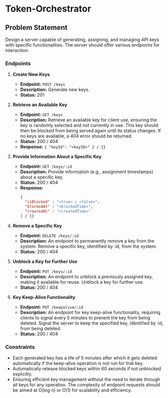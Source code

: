 # Token-Orchestrator

## Problem Statement

Design a server capable of generating, assigning, and managing API keys with specific functionalities. The server should offer various endpoints for interaction:

### Endpoints

1. **Create New Keys**
   - **Endpoint:** `POST /keys`
   - **Description:** Generate new keys.
   - **Status:** 201

2. **Retrieve an Available Key**
   - **Endpoint:** `GET /keys`
   - **Description:** Retrieve an available key for client use, ensuring the key is randomly selected and not currently in use. This key should then be blocked from being served again until its status changes. If no keys are available, a 404 error should be returned.
   - **Status:** 200 / 404
   - **Response:** `{ "keyId": "<keyID>" } / {}`

3. **Provide Information About a Specific Key**
   - **Endpoint:** `GET /keys/:id`
   - **Description:** Provide information (e.g., assignment timestamps) about a specific key.
   - **Status:** 200 / 404
   - **Response:**
     ```json
     { 
       "isBlocked" : "<true> / <false>", 
       "blockedAt" : "<blockedTime>", 
       "createdAt" : "<createdTime>" 
     } / {}
     ```

4. **Remove a Specific Key**
   - **Endpoint:** `DELETE /keys/:id`
   - **Description:** An endpoint to permanently remove a key from the system. Remove a specific key, identified by :id, from the system.
   - **Status:** 200 / 404

5. **Unblock a Key for Further Use**
   - **Endpoint:** `PUT /keys/:id`
   - **Description:** An endpoint to unblock a previously assigned key, making it available for reuse. Unblock a key for further use.
   - **Status:** 200 / 404

6. **Key Keep-Alive Functionality**
   - **Endpoint:** `PUT /keepalive/:id`
   - **Description:** An endpoint for key keep-alive functionality, requiring clients to signal every 5 minutes to prevent the key from being deleted. Signal the server to keep the specified key, identified by :id, from being deleted.
   - **Status:** 200 / 404

### Constraints

- Each generated key has a life of 5 minutes after which it gets deleted automatically if the keep-alive operation is not run for that key.
- Automatically release blocked keys within 60 seconds if not unblocked explicitly.
- Ensuring efficient key management without the need to iterate through all keys for any operation. The complexity of endpoint requests should be aimed at O(log n) or O(1) for scalability and efficiency.
